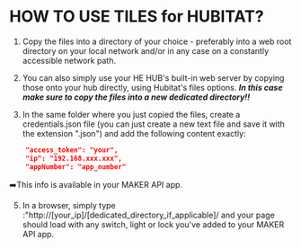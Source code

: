 # HOW TO USE TILES for HUBITAT? 

1) Copy the files into a directory of your choice - preferably into a web root directory on your local network and/or in any case on a constantly accessible network path. 
2) You can also simply use your HE HUB's built-in web server by copying those onto your hub directly, using Hubitat's files options. ***In this case make sure to copy the files into a new dedicated directory!!***

3) In the same folder where you just copied the files, create a credentials.json file (you can just create a new text file and save it with the extension ".json") and add the following content exactly:


```JSON 
    "access_token": "your",
    "ip": "192.168.xxx.xxx",
    "appNumber": "app_number"
```

➡️This info is available in your MAKER API app. 


5) In a browser, simply type :"http://[your_ip]/[dedicated_directory_if_applicable]/ and your page should load with any switch, light or lock you've added to your MAKER API app. 

